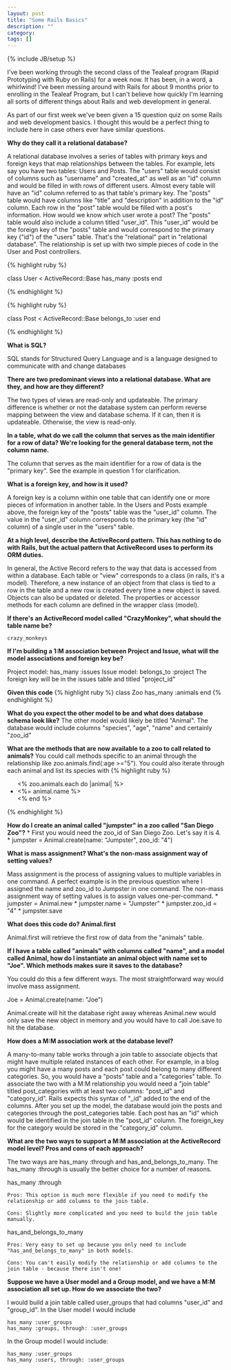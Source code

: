 ```yaml
---
layout: post
title: "Some Rails Basics"
description: ""
category: 
tags: []
---
```

{% include JB/setup %}

I've been working through the second class of the Tealeaf program (Rapid Prototyping with Ruby on Rails) for a week now. It has been, in a word, a whirlwind! I've been messing around with Rails for about 9 months prior to enrolling in the Tealeaf Program, but I can't believe how quickly I'm learning all sorts of different things about Rails and web development in general. 

As part of our first week we've been given a 15 question quiz on some Rails and web development basics. I thought this would be a perfect thing to include here in case others ever have similar questions. 

<!--more-->

**Why do they call it a relational database?**

A relational database involves a series of tables with primary keys and foreign keys that map relationships between the tables. For example, lets say you have two tables: Users and Posts. The "users" table would consist of columns such as "username" and "created_at" as well as an "id" column and would be filled in with rows of different users. Almost every table will have an "id" column referred to as that table's primary key. The "posts" table would have columns like "title" and "description" in addition to the "id" column. Each row in the "post" table would be filled with a post's information. How would we know which user wrote a post? The "posts" table would also include a column titled "user_id". This "user_id" would be the foreign key of the "posts" table and would correspond to the primary key ("id") of the "users" table. That's the "relational" part in "relational database". The relationship is set up with two simple pieces of code in the User and Post controllers.

{% highlight ruby %}

class User < ActiveRecord::Base
  has_many :posts
end

{% endhighlight %}

{% highlight ruby %}

class Post < ActiveRecord::Base
  belongs_to :user
end

{% endhighlight %}

**What is SQL?**

SQL stands for Structured Query Language and is a language designed to communicate with and change databases

**There are two predominant views into a relational database. What are they, and how are they different?**

The two types of views are read-only and updateable. The primary difference is whether or not the database system can perform reverse mapping between the view and database schema. If it can, then it is updateable. Otherwise, the view is read-only.

**In a table, what do we call the column that serves as the main identifier for a row of data? We're looking for the general database term, not the column name.**

The column that serves as the main identifier for a row of data is the "primary key". See the example in question 1 for clarification.

**What is a foreign key, and how is it used?**

A foreign key is a column within one table that can identify one or more pieces of information in another table. In the Users and Posts example above, the foreign key of the "posts" table was the "user_id" column. The value in the "user_id" column corresponds to the primary key (the "id" column) of a single user in the "users" table.

**At a high level, describe the ActiveRecord pattern. This has nothing to do with Rails, but the actual pattern that ActiveRecord uses to perform its ORM duties.**

In general, the Active Record refers to the way that data is accessed from within a database. Each table or "view" corresponds to a class (in rails, it's a model). Therefore, a new instance of an object from that class is tied to a row in the table and a new row is created every time a new object is saved. Objects can also be updated or deleted. The properties or accessor methods for each column are defined in the wrapper class (model).

**If there's an ActiveRecord model called "CrazyMonkey", what should the table name be?**

    crazy_monkeys

**If I'm building a 1:M association between Project and Issue, what will the model associations and foreign key be?**

Project model:
    has_many :issues
Issue model:
    belongs_to :project
The foreign key will be in the issues table and titled "project_id"

**Given this code**
{% highlight ruby %}
class Zoo
  has_many :animals
end
{% endhighlight %}

  **What do you expect the other model to be and what does database schema look like?**
    The other model would likely be titled "Animal". The database would include columns "species", "age", "name" and certainly "zoo_id"

  **What are the methods that are now available to a zoo to call related to animals?**
    You could call methods specific to an animal through the relationship like zoo.animals.find(:age >="5"). You could also iterate through each animal and list its species with 
    {% highlight ruby %}
      <ul>
      	<% zoo.animals.each do |animal| %>
      	<li>
      		<%= animal.name %>
      	</li>
      	<% end %>
      </ul>
    {% endhighlight %}

  **How do I create an animal called "jumpster" in a zoo called "San Diego Zoo"?**
        * First you would need the zoo_id of San Diego Zoo. Let's say it is 4.
        * jumpster = Animal.create(name: "Jumpster", zoo_id: "4")

**What is mass assignment? What's the non-mass assignment way of setting values?**

Mass assignment is the process of assigning values to multiple variables in one command. A perfect example is in the previous question where I assigned the name and zoo_id to Jumpster in one command. The non-mass assignment way of setting values is to assign values one-per-command.
    * jumpster = Animal.new
    * jumpster.name = "Jumpster"
    * jumpster.zoo_id = "4"
    * jumpster.save

**What does this code do? Animal.first**

Animal.first will retrieve the first row of data from the "animals" table.

**If I have a table called "animals" with columns called "name", and a model called Animal, how do I instantiate an animal object with name set to "Joe". Which methods makes sure it saves to the database?**

You could do this a few different ways. The most straightforward way would involve mass assignment.

Joe = Animal.create(name: "Joe")

Animal.create will hit the database right away whereas Animal.new would only save the new object in memory and you would have to call Joe.save to hit the database.

**How does a M:M association work at the database level?**

A many-to-many table works through a join table to associate objects that might have multiple related instances of each other. For example, in a blog you might have a many posts and each post could belong to many different categories. So, you would have a "posts" table and a "categories" table. To associate the two with a M:M relationship you would need a "join table" titled post_categories with at least two columns: "post_id" and "category_id". Rails expects this syntax of "_id" added to the end of the columns. After you set up the model, the database would join the posts and categories through the post_categories table. Each post has an "id" which would be identified in the join table in the "post_id" column. The foreign_key for the category would be stored in the "category_id" column.

**What are the two ways to support a M:M association at the ActiveRecord model level? Pros and cons of each approach?**

The two ways are has_many :through and has_and_belongs_to_many. The has_many :through is usually the better choice for a number of reasons.

has_many :through

    Pros: This option is much more flexible if you need to modify the relationship or add columns to the join table.

    Cons: Slightly more complicated and you need to build the join table manually.

has_and_belongs_to_many

    Pros: Very easy to set up because you only need to include "has_and_belongs_to_many" in both models.

    Cons: You can't easily modify the relationship or add columns to the join table - because there isn't one!

**Suppose we have a User model and a Group model, and we have a M:M association all set up. How do we associate the two?**

I would build a join table called user_groups that had columns "user_id" and "group_id". In the User model I would include 

    has_many :user_groups
    has_many :groups, through: :user_groups

In the Group model I would include:

    has_many :user_groups
    has_many :users, through: :user_groups
